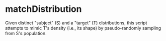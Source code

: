 # matchDistribution
Given distinct "subject" (S) and a "target" (T) distributions, this script attempts to mimic T's density (i.e., its shape) by pseudo-randomly sampling from S's population.
